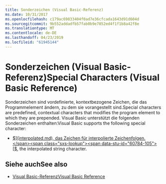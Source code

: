 ```yaml
---
title: Sonderzeichen (Visual Basic-Referenz)
ms.date: 10/31/2017
ms.openlocfilehash: c179ac69833404f0ad7e36cfcada1643d91d604d
ms.sourcegitcommit: 9b552addadfb57fab0b9e7852ed4f1f1b8a42f8e
ms.translationtype: MT
ms.contentlocale: de-DE
ms.lasthandoff: 04/23/2019
ms.locfileid: "61945144"
---
```

# <a name="special-characters-visual-basic-reference"></a><span data-ttu-id="60784-102">Sonderzeichen (Visual Basic-Referenz)</span><span class="sxs-lookup"><span data-stu-id="60784-102">Special Characters (Visual Basic Reference)</span></span>

<span data-ttu-id="60784-103">Sonderzeichen sind vordefinierte, kontextbezogene Zeichen, die das Programmelement ändern, zu dem sie vorangestellt sind.</span><span class="sxs-lookup"><span data-stu-id="60784-103">Special characters are predefined, contextual characters that modifies the program element to which they are prepended.</span></span> <span data-ttu-id="60784-104">Visual Basic unterstützt die folgenden Sonderzeichen enthalten:</span><span class="sxs-lookup"><span data-stu-id="60784-104">Visual Basic supports the following special character:</span></span> 

- <span data-ttu-id="60784-105">[$](interpolated.md), das Zeichen für interpolierte Zeichenfolgen.</span><span class="sxs-lookup"><span data-stu-id="60784-105">[$](interpolated.md), the interpolated string character.</span></span>

## <a name="see-also"></a><span data-ttu-id="60784-106">Siehe auch</span><span class="sxs-lookup"><span data-stu-id="60784-106">See also</span></span>

- [<span data-ttu-id="60784-107">Visual Basic-Referenz</span><span class="sxs-lookup"><span data-stu-id="60784-107">Visual Basic Reference</span></span>](../../../visual-basic/language-reference/index.md)
